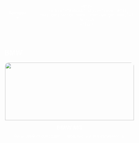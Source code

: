<!DOCTYPE html>
<html lang="ru">
<head>
<meta charset="utf-8" />
<meta name="viewport" content="width=device-width,initial-scale=1" />
<title>Атмосферная галерея — 27 машин</title>
<style>
  :root{
    --accent:#ffcc00;
    --bg-overlay: rgba(0,0,0,0.6);
    --card-bg: rgba(255,255,255,0.06);
  }
  *{box-sizing:border-box}
  body{
    margin:0;
    font-family: Inter, Arial, sans-serif;
    background: url('https://img.freepik.com/premium-photo/side-view-asphalt-road-sunny-summer-day_265223-8810.jpg') center/cover fixed no-repeat;
    color:#fff;
    -webkit-font-smoothing:antialiased;
    -moz-osx-font-smoothing:grayscale;
  }

  /* top bar compact: Brands dropdown + About link */
  header{
    position:fixed; left:0; right:0; top:0;
    z-index:2000;
    display:flex;
    justify-content:center;
    padding:10px 16px;
    background: linear-gradient(180deg, rgba(0,0,0,0.6), rgba(0,0,0,0.25));
    backdrop-filter: blur(6px);
  }
  .topbar{
    width:100%;
    max-width:1200px;
    display:flex;
    align-items:center;
    gap:14px;
    justify-content:space-between;
  }
  .brand-btn{
    background:transparent;
    border:1px solid rgba(255,255,255,0.08);
    color:#fff;
    padding:8px 12px;
    border-radius:10px;
    cursor:pointer;
    font-weight:600;
  }
  .brand-btn:hover{ color:var(--accent); border-color:var(--accent); }

  /* dropdown */
  .dropdown{
    position:relative;
    display:inline-block;
  }
  .dropdown-menu{
    position:absolute;
    left:0; top:calc(100% + 10px);
    background:#0f0f0f;
    border-radius:10px;
    padding:10px;
    min-width:220px;
    box-shadow: 0 12px 30px rgba(0,0,0,0.6);
    display:none;
  }
  .dropdown-menu a{
    display:block;
    color:#fff;
    text-decoration:none;
    padding:8px 10px;
    border-radius:8px;
  }
  .dropdown-menu a:hover{ background:rgba(255,255,255,0.03); color:var(--accent); }

  /* page sections */
  main{ padding-top:72px; } /* space for header */
  section{
    padding:80px 20px;
    min-height:100vh;
    background: linear-gradient(180deg, rgba(0,0,0,0.16), rgba(0,0,0,0.6));
  }
  .wrap{ max-width:1200px; margin:0 auto; }

  h1.section-title{
    text-align:center;
    font-size:34px;
    margin:8px 0 26px;
    letter-spacing:1px;
  }

  /* gallery cards */
  .gallery{
    display:grid;
    grid-template-columns: repeat(auto-fit, minmax(260px,1fr));
    gap:20px;
  }
  .card{
    background:var(--card-bg);
    border-radius:12px;
    overflow:hidden;
    cursor:pointer;
    transition: transform .25s ease, box-shadow .25s ease;
    border:1px solid rgba(255,255,255,0.05);
    display:flex;
    flex-direction:column;
    height:100%;
  }
  .card:hover{
    transform: translateY(-8px);
    box-shadow: 0 18px 40px rgba(0,0,0,0.6), 0 0 30px rgba(255,204,0,0.06);
  }
  .card img.thumb{
    width:100%;
    height:180px;
    object-fit:cover;
    display:block;
    filter: saturate(1.02) contrast(1.02);
  }
  .card .card-body{
    padding:12px 14px 18px;
    display:flex;
    flex-direction:column;
    gap:8px;
    flex:1;
  }
  .card h3{ margin:0; font-size:18px; text-align:center; }
  .card p.short{ margin:0; font-size:13px; color:rgba(255,255,255,0.9); text-align:center; }

  /* modal */
  .modal{
    position:fixed; inset:0;
    display:none;
    z-index:3000;
    align-items:center; justify-content:center;
    background: linear-gradient(180deg, rgba(0,0,0,0.6), rgba(0,0,0,0.9));
    padding:20px;
  }
  .modal.show{ display:flex; }
  .modal-card{
    width:100%; max-width:960px;
    background:linear-gradient(180deg,#121212,#0f0f0f);
    border-radius:12px;
    overflow:hidden;
    box-shadow:0 30px 80px rgba(0,0,0,0.7);
  }
  .modal-top img{
    width:100%; height:380px; object-fit:cover; display:block;
  }
  .modal-body{
    padding:18px 20px 26px;
    color:#f2f2f2;
  }
  .modal-title{
    display:flex; align-items:center; gap:12px; margin:0 0 8px;
  }
  .modal-title img.logo{
    width:52px; height:52px; object-fit:contain; border-radius:8px; background:rgba(255,255,255,0.03); padding:6px;
  }
  .modal-desc{ white-space:pre-line; line-height:1.6; color:#e9e9e9; margin:8px 0 12px; }
  .specs{
    display:flex; gap:18px; flex-wrap:wrap; margin-top:6px;
  }
  .spec{
    background: rgba(255,255,255,0.03);
    padding:10px 12px;
    border-radius:8px;
    min-width:140px;
    font-size:14px;
  }
  .modal-close{
    position:absolute; right:14px; top:10px; font-size:28px; color:var(--accent); cursor:pointer;
    z-index:5;
  }

  /* about */
  .about{ text-align:center; font-size:18px; line-height:1.6; max-width:900px; margin:0 auto; color:#f5f5f5; }
  .socials{ margin-top:12px; display:flex; justify-content:center; gap:14px; }
  .socials a{ color:var(--accent); font-weight:700; text-decoration:none; }

  /* responsive */
  @media (max-width:720px){
    .modal-top img{ height:220px; }
    .modal-title img.logo{ width:42px; height:42px; }
    header{ padding:8px; }
  }
</style>
</head>
<body>

<header>
  <div class="topbar wrap">
    <div style="display:flex; gap:12px; align-items:center;">
      <button class="brand-btn" id="brandsBtn">Бренды ▾</button>
      <div class="dropdown" id="brandsDropdown">
        <div class="dropdown-menu" id="brandsMenu">
          <a href="#bmw" data-target="#bmw">BMW</a>
          <a href="#lexus" data-target="#lexus">Lexus</a>
          <a href="#mercedes" data-target="#mercedes">Mercedes</a>
          <a href="#audi" data-target="#audi">Audi</a>
          <a href="#toyota" data-target="#toyota">Toyota</a>
          <a href="#ferrari" data-target="#ferrari">Ferrari</a>
          <a href="#porsche" data-target="#porsche">Porsche</a>
          <a href="#lamborghini" data-target="#lamborghini">Lamborghini</a>
          <a href="#bugatti" data-target="#bugatti">Bugatti</a>
        </div>
      </div>
    </div>

    <div>
      <a href="#about" style="color:#fff; text-decoration:none; font-weight:600;">О нас</a>
    </div>
  </div>
</header>

<main>
  <!-- BMW -->
  <section id="bmw">
    <div class="wrap">
      <h1 class="section-title">BMW</h1>
      <div class="gallery">
        <div class="card" onclick="openModal(
          'BMW M3',
          'https://a.d-cd.net/bb68a76s-1920.jpg',
          'https://upload.wikimedia.org/wikipedia/commons/4/44/BMW.svg',
          'BMW M3 — спортивный седан, сочетающий комфорт и трековые свойства. Культовый M-эмблемой и агрессивной динамикой.',
          '3.0L TwinTurbo I6',
          '≈ 0–100 км/ч за 4.1 с • макс ~250–290 км/ч',
          '$80,000 — $120,000',
          '2021')">
          <img class="thumb" src="https://images.pistonheads.com/nimg/43852/_DSF3440-Edit.jpg" alt="">
          <div class="card-body">
            <h3>BMW M3</h3>
            <p class="short">Культовый спортседан — мощность и управляемость.</p>
          </div>
        </div>

        <div class="card" onclick="openModal(
          'BMW i8',
          'https://autotesla.ru/wp-content/uploads/2015/04/tehnicheskii-vid-bmw-i8.jpg',
          'https://upload.wikimedia.org/wikipedia/commons/4/44/BMW.svg',
          'BMW i8 — гибридный спорткар с футуристичным дизайном и дверьми-бабочками. Экономичность в сочетании со спортивными качествами.',
          'Гибрид: бензин + электромотор',
          '≈ 0–100 км/ч за 4.4 с • макс ~250 км/ч',
          '$140,000 — $170,000',
          '2019')">
          <img class="thumb" src="https://encrypted-tbn0.gstatic.com/images?q=tbn:ANd9GcTRppVyTkCHSJ74FM2oKID8y-x1xLuOV9M9YQ&s" alt="">
          <div class="card-body">
            <h3>BMW i8</h3>
            <p class="short">Гибридное спортивное купе с необычным дизайном.</p>
          </div>
        </div>

        <div class="card" onclick="openModal(
          'BMW X6',
          'https://encrypted-tbn0.gstatic.com/images?q=tbn:ANd9GcQIVW5wsYLJJ0_tKZPiocP9HKIRkQanJY1gHQ&s',
          'https://upload.wikimedia.org/wikipedia/commons/4/44/BMW.svg',
          'BMW X6 — спортивный кроссовер купе-класса. Сочетает мощность, роскошь и внедорожные возможности.',
          'V6 / V8 turbos (в зависимости от версии)',
          'макс ~250–290 км/ч',
          '$70,000 — $130,000',
          '2020')">
          <img class="thumb" src="https://s1.autorating.ru/upload/medialibrary/5a6/5a638c2d68dcda6b991ff1c1b40f5532.jpg" alt="">
          <div class="card-body">
            <h3>BMW X6</h3>
            <p class="short">Спортивный купе-кроссовер — стиль и мощь.</p>
          </div>
        </div>
      </div>
    </div>
  </section>

  <!-- LEXUS -->
  <section id="lexus">
    <div class="wrap">
      <h1 class="section-title">Lexus</h1>
      <div class="gallery">
        <div class="card" onclick="openModal(
          'Lexus LFA',
          'https://a.d-cd.net/fc52f6s-960.jpg',
          'https://hdpic.club/uploads/posts/2021-11/1636782491_4-hdpic-club-p-znak-leksus-7.jpg',
          'Lexus LFA — редкий суперкар с V10, выдающий неповторимый звук и высокую отзывчивость двигателя.',
          '4.8L V10',
          'макс ≈ 325 км/ч',
          '$375,000 — $500,000 (все примерные цены для рынка)',
          '2012')">
          <img class="thumb" src="https://blog.consumerguide.com/wp-content/uploads/sites/2/2020/03/3943499_orig.jpg" alt="">
          <div class="card-body">
            <h3>Lexus LFA</h3>
            <p class="short">Японский суперкар — звук и редкость.</p>
          </div>
        </div>

        <div class="card" onclick="openModal(
          'Lexus LC500',
          'https://st.club-lexus.ru/attach/u/250755c43a52ad1a8673c6ec42072516.jpg',
          'https://hdpic.club/uploads/posts/2021-11/1636782491_4-hdpic-club-p-znak-leksus-7.jpg',
          'Lexus LC500 — премиальное купе с атмосферным V8, элегантностью и качеством салона.',
          '5.0L V8',
          '≈ 0–100 км/ч за 4.7 с • макс ~270 км/ч',
          '$92,000 — $110,000',
          '2021')">
          <img class="thumb" src="https://media.ed.edmunds-media.com/lexus/ls-500/2021/oem/2021_lexus_ls-500_sedan_base_fq_oem_3_1600.jpg" alt="">
          <div class="card-body">
            <h3>Lexus LC500</h3>
            <p class="short">Красивое премиум-купе с V8.</p>
          </div>
        </div>

        <div class="card" onclick="openModal(
          'Lexus RX',
          'https://avatars.mds.yandex.net/get-autoru-vos/2179989/df9a4ba27a7906de0acfd18227b45623/456x342',
          'https://hdpic.club/uploads/posts/2021-11/1636782491_4-hdpic-club-p-znak-leksus-7.jpg',
          'Lexus RX — премиальный кроссовер, известный комфортом и надежностью, популярный в семьях.',
          '2.0L / 3.5L / гибридные варианты',
          'макс ~200–230 км/ч (в зависимости от версии)',
          '$45,000 — $75,000',
          '2020')">
          <img class="thumb" src="https://st.club-lexus.ru/attach/u/872adc057268a5bf6b371aa27709454c.jpg" alt="">
          <div class="card-body">
            <h3>Lexus RX</h3>
            <p class="short">Комфортный премиум-кроссовер для семьи.</p>
          </div>
        </div>
      </div>
    </div>
  </section>

  <!-- MERCEDES -->
  <section id="mercedes">
    <div class="wrap">
      <h1 class="section-title">Mercedes</h1>
      <div class="gallery">
        <div class="card" onclick="openModal(
          'Mercedes-AMG GT',
          'https://cdn.pixabay.com/photo/2017/03/27/14/56/mercedes-2178774_1280.jpg',
          'https://upload.wikimedia.org/wikipedia/commons/9/90/Mercedes-Logo.svg',
          'AMG GT — спортивное купе от Mercedes-AMG, ориентированное на драйверов и трек.',
          '4.0L V8 Biturbo',
          '≈ 0–100 км/ч за 3.6–4.0 с • макс ~310 км/ч',
          '$115,000 — $160,000',
          '2020')">
          <img class="thumb" src="https://sales.mercedes-olimp-neva.ru/images/gallery/gallery_model_cars/image_10_11.jpg" alt="">
          <div class="card-body">
            <h3>Mercedes-AMG GT</h3>
            <p class="short">Спорткупе с характером AMG.</p>
          </div>
        </div>

        <div class="card" onclick="openModal(
          'Mercedes G-Class',
          'https://cdn.pixabay.com/photo/2020/05/28/12/47/mercedes-5233717_1280.jpg',
          'https://upload.wikimedia.org/wikipedia/commons/9/90/Mercedes-Logo.svg',
          'G-Class — легендарный внедорожник, сочетает проходимость и премиум-интерьер.',
          'V8 (в большинстве современных версий)',
          'макс ~210–240 км/ч (в завис. от версии)',
          '$130,000 — $200,000',
          '2021')">
          <img class="thumb" src="https://img.mercedes-benz-kiev.com/data/news/39-novyy-mercedes-benz-g-class-v-kieve-sostoyalas-ofitsialnaya-premera/mercedes-benz-g-63-1.jpg" alt="">
          <div class="card-body">
            <h3>Mercedes G-Class</h3>
            <p class="short">Роскошный и брутальный внедорожник.</p>
          </div>
        </div>

        <div class="card" onclick="openModal(
          'Mercedes C63 AMG',
          'https://cdn.pixabay.com/photo/2016/11/29/05/58/car-1866500_1280.jpg',
          'https://upload.wikimedia.org/wikipedia/commons/9/90/Mercedes-Logo.svg',
          'C63 AMG — компактный спортивный седан, создаёт много удовольствия у водителя.',
          '4.0L V8 Biturbo',
          '≈ 0–100 км/ч за ~3.9–4.2 с',
          '$70,000 — $90,000',
          '2019')">
          <img class="thumb" src="https://avatars.mds.yandex.net/get-autoru-vos/1981494/5b1d7be6fdf9d113c0822199efdaea98/456x342" alt="">
          <div class="card-body">
            <h3>Mercedes C63 AMG</h3>
            <p class="short">Мал, но свиреп — эмоции и мощь.</p>
          </div>
        </div>
      </div>
    </div>
  </section>

  <!-- AUDI -->
  <section id="audi">
    <div class="wrap">
      <h1 class="section-title">Audi</h1>
      <div class="gallery">
        <div class="card" onclick="openModal(
          'Audi R8',
          'https://cdn.pixabay.com/photo/2016/02/13/12/26/car-1191507_1280.jpg',
          'https://upload.wikimedia.org/wikipedia/commons/6/6b/Audi_logo_2016.svg',
          'Audi R8 — суперкар с V10 и системой quattro, отличный баланс технологий и драйва.',
          'V10',
          '≈ 0–100 км/ч за 3.4–3.6 с • макс ~330 км/ч',
          '$170,000 — $210,000',
          '2020')">
          <img class="thumb" src="https://i.infocar.ua/i/12/5834/1200x630.jpg" alt="">
          <div class="card-body">
            <h3>Audi R8</h3>
            <p class="short">Суперкар с V10 и отличной электроникой.</p>
          </div>
        </div>

        <div class="card" onclick="openModal(
          'Audi RS6',
          'https://cdn.pixabay.com/photo/2017/09/02/13/02/audi-2702098_1280.jpg',
          'https://upload.wikimedia.org/wikipedia/commons/6/6b/Audi_logo_2016.svg',
          'RS6 Avant — быстрый универсал, сочетающий практичность и супер-динамику.',
          '4.0L V8 Biturbo',
          '≈ 0–100 км/ч за ~3.6 с',
          '$110,000 — $140,000',
          '2021')">
          <img class="thumb" src="https://gogetcar.ru/upload/uf/e30/vd84e5fsffbegq9ftoztzytc0bmwi0n1/_Audi_RS6_Avant_Header.jpg" alt="">
          <div class="card-body">
            <h3>Audi RS6</h3>
            <p class="short">Универсал-убийца — скорость и практичность.</p>
          </div>
        </div>

        <div class="card" onclick="openModal(
          'Audi TT',
          'https://cdn.pixabay.com/photo/2017/01/27/14/05/car-2017501_1280.jpg',
          'https://upload.wikimedia.org/wikipedia/commons/6/6b/Audi_logo_2016.svg',
          'Audi TT — компактное стильное купе с хорошей управляемостью.',
          '2.0L Turbo / 4-cyl',
          'макс ~250–260 км/ч',
          '$50,000 — $70,000',
          '2019')">
          <img class="thumb" src="https://lh6.googleusercontent.com/proxy/oKeIqnWiXI9DfKZvKpF7bxOfmQ9eB2CHrbC6LxwF5fzQGx3lifOb1CVtUMKUzv6SGoT_XrFcaOO-1JXNXNQ" alt="">
          <div class="card-body">
            <h3>Audi TT</h3>
            <p class="short">Лаконичное купе с фирменным стилем.</p>
          </div>
        </div>
      </div>
    </div>
  </section>

  <!-- TOYOTA -->
  <section id="toyota">
    <div class="wrap">
      <h1 class="section-title">Toyota</h1>
      <div class="gallery">
        <div class="card" onclick="openModal(
          'Toyota Supra',
          'https://cdn.pixabay.com/photo/2016/03/27/21/16/car-1284514_1280.jpg',
          'https://upload.wikimedia.org/wikipedia/commons/9/9d/Toyota_logo.png',
          'Toyota Supra — спортивное купе с японской историей и хорошей динамикой.',
          '3.0L Turbo',
          '≈ 0–100 км/ч за 4.1–4.3 с',
          '$50,000 — $60,000',
          '1995')">
          <img class="thumb" src="https://avatars.mds.yandex.net/get-autoru-vos/1980785/65b98a46458d4c4189767e6c76a81039/456x342" alt="">
          <div class="card-body">
            <h3>Toyota Supra</h3>
            <p class="short">Спортивное купе в духе JDM-легенд.</p>
          </div>
        </div>

        <div class="card" onclick="openModal(
          'Toyota Camry70',
          'https://cdn.pixabay.com/photo/2021/04/11/09/12/toyota-6176224_1280.jpg',
          'https://upload.wikimedia.org/wikipedia/commons/9/9d/Toyota_logo.png',
          'Camry — один из красивых модели Toyota',
          '3.5L',
          '≈ 0–100 км/ч за ~7-7.5 с',
          '$15,500 - $25,000',
          '2020')">
          <img class="thumb" src="https://bestrental.com.ua/wp-content/uploads/2024/04/7-img_4368_1.jpg" alt="">
          <div class="card-body">
            <h3>Toyota Camry 70</h3>
            <p class="short">Красивый и универсал седан из марки Toyota</p>
          </div>
        </div>

        <div class="card" onclick="openModal(
          'Toyota Land Cruiser',
          'https://cdn.pixabay.com/photo/2016/11/19/14/00/toyota-1835407_1280.jpg',
          'https://upload.wikimedia.org/wikipedia/commons/9/9d/Toyota_logo.png',
          'Land Cruiser — легендарный внедорожник, незаменимый в экспедициях и дальних путешествиях.',
          '4.5L / V8 (в разных версиях)',
          'макс ~180–200 км/ч (зависит от версии)',
          '$60,000 — $90,000',
          '2019')">
          <img class="thumb" src="https://lh3.googleusercontent.com/proxy/biZuaKY6E2-YjviRb-qv7xHjq2ENa6KkiX745OFpoyXM9IZj2uRAbFZVWWtHHClH-cSUivgLC23uw_pabRMdMV-VEpgjR8EfD6uDJZYkTmhw17l8A0RaNUndiLP7xb4142ROkkEWVpFUrU75DY6q2uRt" alt="">
          <div class="card-body">
            <h3>Toyota Land Cruiser</h3>
            <p class="short">Надёжен в любых условиях — выбор для путешествий.</p>
          </div>
        </div>
      </div>
    </div>
  </section>

  <!-- FERRARI -->
  <section id="ferrari">
    <div class="wrap">
      <h1 class="section-title">Ferrari</h1>
      <div class="gallery">
        <div class="card" onclick="openModal(
          'Ferrari F8 Tributo',
          'https://images.unsplash.com/photo-1549921296-3f1b1f6bcd99?crop=entropy&cs=tinysrgb&fit=max&w=1280&q=80',
          'https://upload.wikimedia.org/wikipedia/en/1/10/Ferrari-Logo.png',
          'F8 — динамичный суперкар с итальянским характером и отличной аэродинамикой.',
          '3.9L V8 TwinTurbo',
          '≈ 0–100 км/ч за ~2.9–3.0 с • макс ~340 км/ч',
          '$280,000 — $350,000',
          '2020')">
          <img class="thumb" src="https://encrypted-tbn0.gstatic.com/images?q=tbn:ANd9GcRer50z_ft_ug3TLz3qpqWWMlApZYi_IT3j1g&s" alt="">
          <div class="card-body">
            <h3>Ferrari F8</h3>
            <p class="short">Итальянский суперкар — характер и звук V8.</p>
          </div>
        </div>

        <div class="card" onclick="openModal(
          'Ferrari 488',
          'https://images.unsplash.com/photo-1549921296-3f1b1f6bcd99?crop=entropy&cs=tinysrgb&fit=max&w=1280&q=80',
          'https://upload.wikimedia.org/wikipedia/en/1/10/Ferrari-Logo.png',
          '488 — турбированная эра Ferrari: мощность и точная управляемость.',
          '3.9L V8 TwinTurbo',
          '≈ 0–100 км/ч за ~3.0 с',
          '$250,000 — $330,000',
          '2018')">
          <img class="thumb" src="https://s0.rbk.ru/v6_top_pics/ampresize/media/img/8/38/755204094731388.jpg" alt="">
          <div class="card-body">
            <h3>Ferrari 488</h3>
            <p class="short">Турбо-эпоха Ferrari — баланс мощности и управляемости.</p>
          </div>
        </div>

        <div class="card" onclick="openModal(
          'Ferrari LaFerrari',
          'https://cdn.pixabay.com/photo/2015/03/27/13/16/car-694098_1280.jpg',
          'https://upload.wikimedia.org/wikipedia/en/1/10/Ferrari-Logo.png',
          'LaFerrari — гибридный гиперкар, ограниченная серия для коллекционеров.',
          'Гибрид V12 + электромотор',
          'макс очень высокий, более 350+ миль/ч (ограничения), практические значения — экстремальные',
          'несколько миллионов $ (в зависимости от рынка)',
          '2014')">
          <img class="thumb" src="https://hdpic.club/uploads/posts/2021-11/1636459273_8-hdpic-club-p-ferrari-laferrari-14.jpg" alt="">
          <div class="card-body">
            <h3>Ferrari LaFerrari</h3>
            <p class="short">Эксклюзивный гибридный гиперкар — вершина инженерии.</p>
          </div>
        </div>
      </div>
    </div>
  </section>

  <!-- PORSCHE -->
  <section id="porsche">
    <div class="wrap">
      <h1 class="section-title">Porsche</h1>
      <div class="gallery">
        <div class="card" onclick="openModal(
          'Porsche 911',
          'https://images.unsplash.com/photo-1502877338535-766e1452684a?crop=entropy&cs=tinysrgb&fit=max&w=1280&q=80',
          'https://upload.wikimedia.org/wikipedia/commons/0/0a/Porsche.svg',
          '911 — классика Porsche: оппозитный двигатель, идеальная управляемость и длинная история успеха.',
          'Оппозитный 6-цилиндровый',
          'зависит от модификации; трековые версии очень быстры',
          '$100,000 — $250,000',
          '2020')">
          <img class="thumb" src="https://robbreport.com/wp-content/uploads/2024/11/turboremastered06.jpg?w=1024" alt="">
          <div class="card-body">
            <h3>Porsche 911</h3>
            <p class="short">Классика спортивных автомобилей с узнаваемым силуэтом.</p>
          </div>
        </div>

        <div class="card" onclick="openModal(
          'Porsche Taycan',
          'https://images.unsplash.com/photo-1549921296-3f1b1f6bcd99?crop=entropy&cs=tinysrgb&fit=max&w=1280&q=80',
          'https://upload.wikimedia.org/wikipedia/commons/0/0a/Porsche.svg',
          'Taycan — электрический спорткар Porsche: молниеносный отклик и премиальный салон.',
          'Электродвигатели (полный привод)',
          'быстрая разгонная динамика; макс зависит от версии',
          '$120,000 — $185,000',
          '2021')">
          <img class="thumb" src="https://i.infocar.ua/i/2/5980/114971/1920x.jpg" alt="">
          <div class="card-body">
            <h3>Porsche Taycan</h3>
            <p class="short">Первый полноценный электрокар Porsche с драйверским характером.</p>
          </div>
        </div>

        <div class="card" onclick="openModal(
          'Porsche Panamera',
          'https://cdn.pixabay.com/photo/2016/01/19/17/48/porsche-1149900_1280.jpg',
          'https://upload.wikimedia.org/wikipedia/commons/0/0a/Porsche.svg',
          'Panamera — люкс-спортседан, сочетающий комфорт и спортивную динамику.',
          'V6 / V8 / гибридные варианты',
          'динамика высокого уровня для седана',
          '$90,000 — $180,000',
          '2019')">
          <img class="thumb" src="https://avtorinok.ru/cache/storage/photo/pics/porsche/panamera/211992-gthumb-gwdata640-ghdata480-gfitdatacrop.jpg" alt="">
          <div class="card-body">
            <h3>Porsche Panamera</h3>
            <p class="short">Спортивный роскошный седан с драйверским уклоном.</p>
          </div>
        </div>
      </div>
    </div>
  </section>

  <!-- LAMBORGHINI -->
  <section id="lamborghini">
    <div class="wrap">
      <h1 class="section-title">Lamborghini</h1>
      <div class="gallery">
        <div class="card" onclick="openModal(
          'Lamborghini Huracan',
          'https://images.unsplash.com/photo-1470418048257-7e7c6e74f2f3?crop=entropy&cs=tinysrgb&fit=max&w=1280&q=80',
          'https://upload.wikimedia.org/wikipedia/commons/3/31/Lamborghini_Logo.svg',
          'Huracan — яркий итальянский суперкар с V10 и острым дизайном.',
          'V10',
          '≈ 0–100 км/ч за ~2.9–3.2 с',
          '$200,000 — $300,000',
          '2020')">
          <img class="thumb" src="https://www.a777aa77.ru/upload/2018-lamborghini-huracan-performante-c.jpg" alt="">
          <div class="card-body">
            <h3>Lamborghini Huracan</h3>
            <p class="short">Агрессивный дизайн и мощный V10.</p>
          </div>
        </div>

        <div class="card" onclick="openModal(
          'Lamborghini Aventador',
          'https://images.unsplash.com/photo-1542367597-1a5f9d3a1d46?crop=entropy&cs=tinysrgb&fit=max&w=1280&q=80',
          'https://upload.wikimedia.org/wikipedia/commons/3/31/Lamborghini_Logo.svg',
          'Aventador — флагман с V12 и экстремальным обликом.',
          'V12',
          'макс очень высокий; разгон молниеносный',
          '$400,000 — $600,000',
          '2019')">
          <img class="thumb" src="https://autoreview.ru/images/Article/1674/Article_167421_860_575.jpg" alt="">
          <div class="card-body">
            <h3>Lamborghini Aventador</h3>
            <p class="short">Флагманский V12 суперкар — эффект и скорость.</p>
          </div>
        </div>

        <div class="card" onclick="openModal(
          'Lamborghini Urus',
          'https://cdn.pixabay.com/photo/2019/11/25/05/50/automobile-4657549_1280.jpg',
          'https://upload.wikimedia.org/wikipedia/commons/3/31/Lamborghini_Logo.svg',
          'Urus — высокопроизводительный SUV, сочетает комфорт и спортивные качества.',
          'V8 TwinTurbo',
          'макс ~305 км/ч (в зависимости от версии)',
          '$200,000 — $250,000',
          '2021')">
          <img class="thumb" src="https://encrypted-tbn0.gstatic.com/images?q=tbn:ANd9GcRBTo8xwsImFhZ14DdVbKnRKDpP_v3m75-koA&s" alt="">
          <div class="card-body">
            <h3>Lamborghini Urus</h3>
            <p class="short">Спортивный ультра-SUV от Lamborghini.</p>
          </div>
        </div>
      </div>
    </div>
  </section>

  <!-- BUGATTI -->
  <section id="bugatti">
    <div class="wrap">
      <h1 class="section-title">Bugatti</h1>
      <div class="gallery">
        <div class="card" onclick="openModal(
          'Bugatti Chiron',
          'https://cdn.pixabay.com/photo/2017/01/31/20/42/auto-2029173_1280.jpg',
          'https://upload.wikimedia.org/wikipedia/commons/6/69/Bugatti_logo.png',
          'Chiron — гиперкар с W16 и невероятными показателями мощности и скорости.',
          'W16',
          'макс свыше 400 км/ч (в зависимости от версии)',
          '$2,500,000 — $3,500,000',
          '2019')">
          <img class="thumb" src="https://encrypted-tbn0.gstatic.com/images?q=tbn:ANd9GcS4DvP15UTfO_lVBAFXSJGpT9ya6OjMy3Wm-A&s" alt="">
          <div class="card-body">
            <h3>Bugatti Chiron</h3>
            <p class="short">Одна из самых мощных и быстрых серийных машин в мире.</p>
          </div>
        </div>

        <div class="card" onclick="openModal(
          'Bugatti Veyron',
          'https://cdn.pixabay.com/photo/2014/12/15/13/40/bugatti-569223_1280.jpg',
          'https://upload.wikimedia.org/wikipedia/commons/6/69/Bugatti_logo.png',
          'Veyron — легендарный прорывной гиперкар своего времени, ломал рекорды скорости.',
          'W16',
          'макс до ~407+ км/ч (в зависимости от модификации)',
          '$1,700,000+ (в зависимости от редкости)',
          '2010')">
          <img class="thumb" src="https://encrypted-tbn0.gstatic.com/images?q=tbn:ANd9GcQcPRRxVdXIZJh8fokGSfqKZPbnkqGP2qTQFg&s" alt="">
          <div class="card-body">
            <h3>Bugatti Veyron</h3>
            <p class="short">Революционный гиперкар — прорыв в скорости и инженерии.</p>
          </div>
        </div>

        <div class="card" onclick="openModal(
          'Bugatti Centodieci',
          'https://cdn.pixabay.com/photo/2021/08/10/12/09/car-6539008_1280.jpg',
          'https://upload.wikimedia.org/wikipedia/commons/6/69/Bugatti_logo.png',
          'Centodieci — очень ограниченная серия, эксклюзив для коллекционеров.',
          'W16',
          'показатели экстремальные, акцент на эксклюзивность',
          'несколько миллионов $',
          '2021')">
          <img class="thumb" src="https://encrypted-tbn0.gstatic.com/images?q=tbn:ANd9GcQTa0rOhghU-W6_hv9JTRiMcZ5cZE1Uh9sfYw&s" alt="">
          <div class="card-body">
            <h3>Bugatti Centodieci</h3>
            <p class="short">Эксклюзивный гиперкар ограниченной серии.</p>
          </div>
        </div>
      </div>
    </div>
  </section>

  <!-- ABOUT -->
  <section id="about">
    <div class="wrap">
      <h1 class="section-title">О нас</h1>
      <div class="about">
        <p>Привет! Меня зовут <b>Байқоныс</b>.<br>
        Это моя атмосферная мини-галерея автомобилей — здесь собрано 27 моделей от 9 брендов. Я сделал этот проект как практику по веб-дизайну и чтобы делиться любимыми машинами.</p>
        <div class="socials">
          <a href="https://www.instagram.com/ba1kony8__?igsh=cmZwYXZ5NGd3NXNu&utm_source=qr" target="_blank">Instagram — @ba1kony8__</a>
        </div>
      </div>
    </div>
  </section>
</main>

<!-- Modal -->
<div id="modal" class="modal" onclick="if(event.target===this) closeModal()">
  <div class="modal-card" role="dialog" aria-modal="true">
    <div style="position:relative;">
      <span class="modal-close" onclick="closeModal()">×</span>
      <div class="modal-top">
        <img id="modalImg" src="" alt="car image">
      </div>
    </div>
    <div class="modal-body">
      <h2 class="modal-title"><img id="modalLogo" class="logo" src="" alt="logo"><span id="modalTitle">Название</span></h2>
      <div id="modalDesc" class="modal-desc">Описание...</div>
      <div class="specs">
        <div class="spec"><strong>Двигатель:</strong> <span id="specEngine"></span></div>
        <div class="spec"><strong>Разгон/скорость:</strong> <span id="specSpeed"></span></div>
        <div class="spec"><strong>Цена:</strong> <span id="specPrice"></span></div>
        <div class="spec"><strong>Год:</strong> <span id="specYear"></span></div>
      </div>
    </div>
  </div>
</div>

<script>
  // dropdown brands toggle
  const btn = document.getElementById('brandsBtn');
  const menu = document.getElementById('brandsMenu');
  btn.addEventListener('click', ()=> {
    menu.style.display = menu.style.display === 'block' ? 'none' : 'block';
  });
  // close dropdown clicking outside
  document.addEventListener('click', (e)=>{
    if(!btn.contains(e.target) && !menu.contains(e.target)) menu.style.display = 'none';
  });
  // smooth scroll from dropdown links
  document.querySelectorAll('#brandsMenu a').forEach(a=>{
    a.addEventListener('click', (e)=>{
      e.preventDefault();
      const target = document.querySelector(a.getAttribute('data-target'));
      if(target){
        const y = target.getBoundingClientRect().top + window.scrollY - 70;
        window.scrollTo({top:y, behavior:'smooth'});
        menu.style.display='none';
      }
    });
  });

  // modal open/close
  function openModal(title, img, logo, desc, engine, speed, price, year){
    document.getElementById('modalImg').src = img;
    document.getElementById('modalLogo').src = logo;
    document.getElementById('modalTitle').textContent = title;
    document.getElementById('modalDesc').textContent = desc;
    document.getElementById('specEngine').textContent = engine;
    document.getElementById('specSpeed').textContent = speed;
    document.getElementById('specPrice').textContent = price;
    document.getElementById('specYear').textContent = year;
    document.getElementById('modal').classList.add('show');
    document.body.style.overflow = 'hidden';
  }
  function closeModal(){
    document.getElementById('modal').classList.remove('show');
    document.body.style.overflow = '';
  }
  document.addEventListener('keydown', (e)=> {
    if(e.key === 'Escape') closeModal();
  });

  // ensure images are visible in modal (preload minimal)
  // (nothing extra needed; setting src before showing modal is enough)
</script>

</body>
</html>
